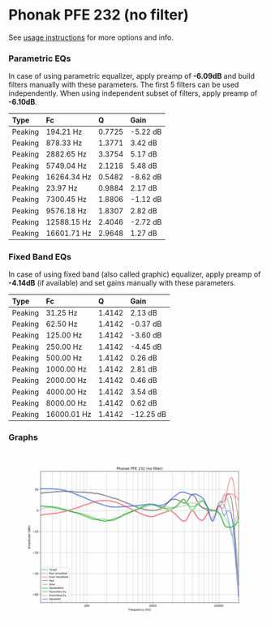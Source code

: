 # Phonak PFE 232 (no filter)
See [usage instructions](https://github.com/jaakkopasanen/AutoEq#usage) for more options and info.

### Parametric EQs
In case of using parametric equalizer, apply preamp of **-6.09dB** and build filters manually
with these parameters. The first 5 filters can be used independently.
When using independent subset of filters, apply preamp of **-6.10dB**.

| Type    | Fc          |      Q | Gain     |
|:--------|:------------|:-------|:---------|
| Peaking | 194.21 Hz   | 0.7725 | -5.22 dB |
| Peaking | 878.33 Hz   | 1.3771 | 3.42 dB  |
| Peaking | 2882.65 Hz  | 3.3754 | 5.17 dB  |
| Peaking | 5749.04 Hz  | 2.1218 | 5.48 dB  |
| Peaking | 16264.34 Hz | 0.5482 | -8.62 dB |
| Peaking | 23.97 Hz    | 0.9884 | 2.17 dB  |
| Peaking | 7300.45 Hz  | 1.8806 | -1.12 dB |
| Peaking | 9576.18 Hz  | 1.8307 | 2.82 dB  |
| Peaking | 12588.15 Hz | 2.4046 | -2.72 dB |
| Peaking | 16601.71 Hz | 2.9648 | 1.27 dB  |

### Fixed Band EQs
In case of using fixed band (also called graphic) equalizer, apply preamp of **-4.14dB**
(if available) and set gains manually with these parameters.

| Type    | Fc          |      Q | Gain      |
|:--------|:------------|:-------|:----------|
| Peaking | 31.25 Hz    | 1.4142 | 2.13 dB   |
| Peaking | 62.50 Hz    | 1.4142 | -0.37 dB  |
| Peaking | 125.00 Hz   | 1.4142 | -3.60 dB  |
| Peaking | 250.00 Hz   | 1.4142 | -4.45 dB  |
| Peaking | 500.00 Hz   | 1.4142 | 0.26 dB   |
| Peaking | 1000.00 Hz  | 1.4142 | 2.81 dB   |
| Peaking | 2000.00 Hz  | 1.4142 | 0.46 dB   |
| Peaking | 4000.00 Hz  | 1.4142 | 3.54 dB   |
| Peaking | 8000.00 Hz  | 1.4142 | 0.62 dB   |
| Peaking | 16000.01 Hz | 1.4142 | -12.25 dB |

### Graphs
![](./Phonak%20PFE%20232%20(no%20filter).png)